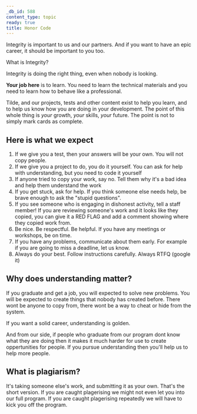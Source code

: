 ```yaml
---
_db_id: 588
content_type: topic
ready: true
title: Honor Code
---
```


Integrity is important to us and our partners. And if you want to have an epic career, it should be important to you too.

What is Integrity?

Integrity is doing the right thing, even when nobody is looking.

**Your job here** is to learn. You need to learn the technical materials and you need to learn how to behave like a professional.

Tilde, and our projects, tests and other content exist to help you learn, and to help us know how you are doing in your development. The point of this whole thing is _your_ growth, _your_ skills, _your_ future. The point is not to simply mark cards as complete.

## Here is what we expect

1. If we give you a test, then your answers will be your own. You will not copy people.
2. If we give you a project to do, you do it yourself. You can ask for help with understanding, but you need to code it yourself
3. If anyone tried to copy your work, say no. Tell them why it's a bad idea and help them understand the work
4. If you get stuck, ask for help. If you think someone else needs help, be brave enough to ask the "stupid questions".
5. If you see someone who is engaging in dishonest activity, tell a staff member! If you are reviewing someone's work and it looks like they copied, you can give it a RED FLAG and add a comment showing where they copied work from.
6. Be nice. Be respectful. Be helpful. If you have any meetings or workshops, be on time.
7. If you have any problems, communicate about them early. For example if you are going to miss a deadline, let us know.
8. Always do your best. Follow instructions carefully. Always RTFQ (google it)

## Why does understanding matter?

If you graduate and get a job, you will expected to solve new problems. You will be expected to create things that nobody has created before. There wont be anyone to copy from, there wont be a way to cheat or hide from the system.

If you want a solid career, understanding is golden.

And from our side, if people who graduate from our program dont know what they are doing then it makes it much harder for use to create oppertunities for people. If you pursue understanding then you'll help us to help more people.

## What is plagiarism?

It's taking someone else's work, and submitting it as your own. That's the short version. If you are caught plagerising we might not even let you into our full program. If you are caught plagerising repeatedly we will have to kick you off the program.